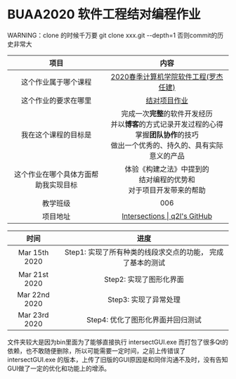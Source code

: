 # BUAA2020 软件工程结对编程作业



WARNING：clone 的时候千万要 git clone xxx.git --depth=1 否则commit的历史非常大




|项目|	内容|
|:--:|:--:|
|这个作业属于哪个课程	|[2020春季计算机学院软件工程(罗杰 任建)](https://edu.cnblogs.com/campus/buaa/BUAA_SE_2020_LJ)|
|这个作业的要求在哪里	|[结对项目作业](https://edu.cnblogs.com/campus/buaa/BUAA_SE_2020_LJ/homework/10466)|
|我在这个课程的目标是	|完成一次**完整**的软件开发经历<br/>并以**博客**的方式记录开发过程的心得<br/>掌握**团队协作**的技巧<br/>做出一个优秀的、持久的、具有实际意义的产品|
|这个作业在哪个具体方面帮助我实现目标|	体验《构建之法》中提到的<br/>结对编程的优势和<br/>对于项目开发带来的帮助|
|教学班级| 006|
|项目地址| [Intersections \| q2l's GitHub](https://github.com/CookieLau/intersection)|

|时间| 进度|
|:--:|:--:|
|Mar 15th 2020 | Step1: 实现了所有种类的线段求交点的功能， 完成了基本的测试|
|Mar 21st 2020 | Step2: 实现了图形化界面 |
|Mar 22nd 2020 | Step3: 实现了异常处理 |
|Mar 23rd 2020 | Step4: 优化了图形化界面并回归测试 |



文件夹较大是因为bin里面为了能够直接执行 intersectGUI.exe 而打包了很多Qt的依赖，也不敢随便删除，所以可能需要一定时间，之前上传错误了intersectGUI.exe 的版本，上传了旧版的GUI原因是和同伴沟通不及时，没有告知GUI做了一定的优化和功能上的增添。  